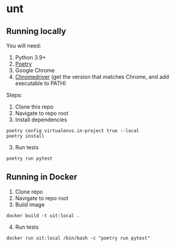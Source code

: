 # unt
## Running locally
You will need:
1. Python 3.9+
2. [Poetry](https://python-poetry.org/docs/#installation)
3. Google Chrome
4. [Chromedriver](https://chromedriver.chromium.org/downloads) (get the version that matches Chrome, and add executable to PATH)

Steps:
1. Clone this repo
2. Navigate to repo root
3. Install dependencies

```
poetry config virtualenvs.in-project true --local
poetry install
```
3. Run tests

```
poetry run pytest
```

## Running in Docker
1. Clone repo
2. Navigate to repo root
3. Build image
```
docker build -t uit:local .
```
4. Run tests
```
docker run uit:local /bin/bash -c "poetry run pytest"
```
